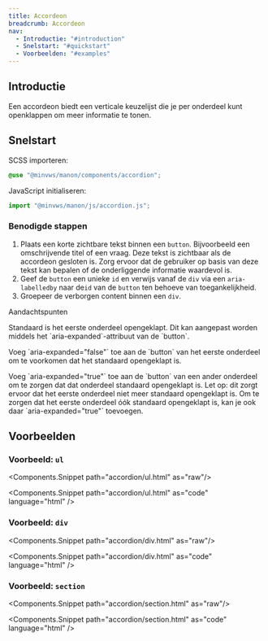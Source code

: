 ```yaml
---
title: Accordeon
breadcrumb: Accordeon
nav:
  - Introductie: "#introduction"
  - Snelstart: "#quickstart"
  - Voorbeelden: "#examples"
---
```


<h2 id="introduction">Introductie</h2>

Een accordeon biedt een verticale keuzelijst die je per onderdeel kunt
openklappen om meer informatie te tonen.

<h2 id="quickstart">Snelstart</h2>

SCSS importeren:

```scss
@use "@minvws/manon/components/accordion";
```

JavaScript initialiseren:

```javascript
import "@minvws/manon/js/accordion.js";
```

### Benodigde stappen

1.  Plaats een korte zichtbare tekst binnen een `button`. Bijvoorbeeld een
    omschrijvende titel of een vraag. Deze tekst is zichtbaar als de accordeon
    gesloten is. Zorg ervoor dat de gebruiker op basis van deze tekst kan
    bepalen of de onderliggende informatie waardevol is.
2.  Geef de `button` een unieke `id` en verwijs vanaf de `div` via een
    `aria-labelledby` naar de`id` van de `button` ten behoeve van
    toegankelijkheid.
3.  Groepeer de verborgen content binnen een `div`.

<div class="explanation">
<span class="notification-type">
    <span class="icon icon-informative" aria-hidden="true"></span>
    Aandachtspunten
  </span>
  <p>
    Standaard is het eerste onderdeel opengeklapt. Dit kan aangepast worden
    middels het `aria-expanded`-attribuut van de `button`.
  </p>
  <p>
    Voeg `aria-expanded="false"` toe aan de `button` van het eerste onderdeel
    om te voorkomen dat het standaard opengeklapt is.
  </p>
  <p>
    Voeg `aria-expanded="true"` toe aan de `button` van een ander onderdeel
    om te zorgen dat dat onderdeel standaard opengeklapt is. Let op: dit
    zorgt ervoor dat het eerste onderdeel niet meer standaard opengeklapt is.
    Om te zorgen dat het eerste onderdeel óók standaard opengeklapt is, kan
    je ook daar `aria-expanded="true"` toevoegen.
  </p>
</div>

<h2 id="examples">Voorbeelden</h2>

### Voorbeeld: `ul`

<Components.Snippet path="accordion/ul.html" as="raw"/>

<Components.Snippet path="accordion/ul.html" as="code" language="html" />

### Voorbeeld: `div`

<Components.Snippet path="accordion/div.html" as="raw"/>

<Components.Snippet path="accordion/div.html" as="code" language="html" />

### Voorbeeld: `section`

<Components.Snippet path="accordion/section.html" as="raw"/>

<Components.Snippet path="accordion/section.html" as="code" language="html" />
